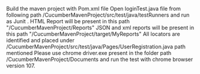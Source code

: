 Build the maven project with Pom.xml file
Open loginTest.java file from following path /CucumberMavenProject/src/test/java/testRunners and run as Junit .
HTML Report will be present in this path "/CucumberMavenProject/Reports"
JSON and xml reports will be present in this path "/CucumberMavenProject/target/MyReports"
All locators are identified and placed under /CucumberMavenProject/src/test/java/Pages/UserRegistration.java path mentioned
Please use chrome driver.exe present in the folder path /CucumberMavenProject/Documents and run the test with chrome browser version 107.


